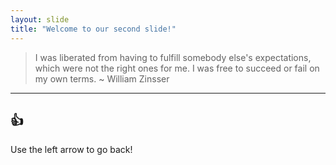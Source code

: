 ```yaml
---
layout: slide
title: "Welcome to our second slide!"
---
```

> I was liberated from having to fulfill somebody else's expectations, which were not the right ones for me.
> I was free to succeed or fail on my own terms. ~ William Zinsser
---
:+1:
---
Use the left arrow to go back!
